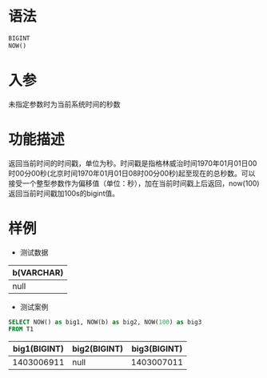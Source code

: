 # 语法

```sql
BIGINT
NOW()
```

# 入参

未指定参数时为当前系统时间的秒数

# 功能描述

返回当前时间的时间戳，单位为秒。时间戳是指格林威治时间1970年01月01日00时00分00秒(北京时间1970年01月01日08时00分00秒)起至现在的总秒数。可以接受一个整型参数作为偏移值（单位：秒），加在当前时间戳上后返回，now(100)返回当前时间戳加100s的bigint值。

# 样例

- 测试数据

| b(VARCHAR) |
| --- |
| null |

- 测试案例

```sql
SELECT NOW() as big1, NOW(b) as big2, NOW(100) as big3
FROM T1
```

| big1(BIGINT) | big2(BIGINT) | big3(BIGINT) |
| --- | --- | --- |
| 1403006911 | null | 1403007011 |

